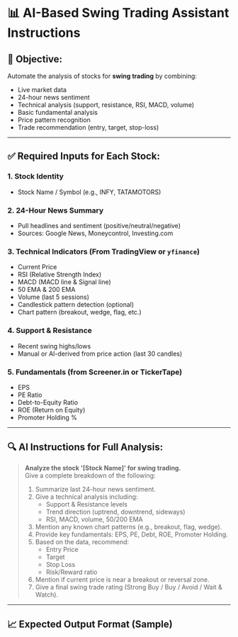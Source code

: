 # 📊 AI-Based Swing Trading Assistant Instructions

## 🎯 Objective:
Automate the analysis of stocks for **swing trading** by combining:
- Live market data
- 24-hour news sentiment
- Technical analysis (support, resistance, RSI, MACD, volume)
- Basic fundamental analysis
- Price pattern recognition
- Trade recommendation (entry, target, stop-loss)

---

## ✅ Required Inputs for Each Stock:

### 1. Stock Identity
- Stock Name / Symbol (e.g., INFY, TATAMOTORS)

### 2. 24-Hour News Summary
- Pull headlines and sentiment (positive/neutral/negative)
- Sources: Google News, Moneycontrol, Investing.com

### 3. Technical Indicators (From TradingView or `yfinance`)
- Current Price
- RSI (Relative Strength Index)
- MACD (MACD line & Signal line)
- 50 EMA & 200 EMA
- Volume (last 5 sessions)
- Candlestick pattern detection (optional)
- Chart pattern (breakout, wedge, flag, etc.)

### 4. Support & Resistance
- Recent swing highs/lows
- Manual or AI-derived from price action (last 30 candles)

### 5. Fundamentals (from Screener.in or TickerTape)
- EPS
- PE Ratio
- Debt-to-Equity Ratio
- ROE (Return on Equity)
- Promoter Holding %

---

## 🔍 AI Instructions for Full Analysis:

> **Analyze the stock '[Stock Name]' for swing trading.**  
> Give a complete breakdown of the following:
>
> 1. Summarize last 24-hour news sentiment.  
> 2. Give a technical analysis including:
>    - Support & Resistance levels
>    - Trend direction (uptrend, downtrend, sideways)
>    - RSI, MACD, volume, 50/200 EMA  
> 3. Mention any known chart patterns (e.g., breakout, flag, wedge).  
> 4. Provide key fundamentals: EPS, PE, Debt, ROE, Promoter Holding.  
> 5. Based on the data, recommend:
>    - Entry Price
>    - Target
>    - Stop Loss
>    - Risk/Reward ratio
> 6. Mention if current price is near a breakout or reversal zone.  
> 7. Give a final swing trade rating (Strong Buy / Buy / Avoid / Wait & Watch).

---

## 📈 Expected Output Format (Sample)

